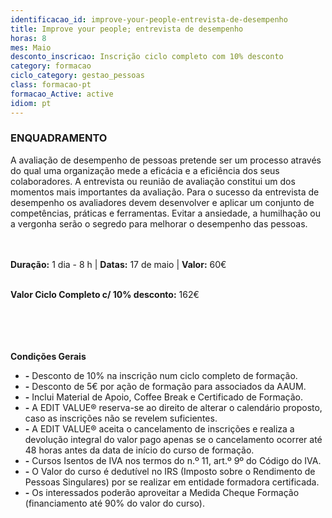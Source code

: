 ```yaml
---
identificacao_id: improve-your-people-entrevista-de-desempenho
title: Improve your people; entrevista de desempenho
horas: 8
mes: Maio
desconto_inscricao: Inscrição ciclo completo com 10% desconto
category: formacao
ciclo_category: gestao_pessoas
class: formacao-pt
formacao_Active: active
idiom: pt
---
```



### **ENQUADRAMENTO**
A avaliação de desempenho de pessoas pretende ser um processo através do qual uma organização mede a eficácia e a eficiência dos seus colaboradores. A entrevista ou reunião de avaliação constitui um dos momentos mais importantes da avaliação. Para o sucesso da entrevista de desempenho os avaliadores devem desenvolver e aplicar um conjunto de competências, práticas e ferramentas. Evitar a ansiedade, a humilhação ou a vergonha serão o segredo para melhorar o desempenho das pessoas.<br><br><br>

 

**Duração:** 1 dia - 8 h  \|  **Datas:** 17 de maio  \|  **Valor:** 60€<br><br> 

 

**Valor Ciclo Completo c/ 10% desconto:** 162€<br><br><br><br><br>

 

**Condições Gerais**

+ **\-** Desconto de 10% na inscrição num ciclo completo de formação.
+ **\-** Desconto de 5€ por ação de formação para associados da AAUM.
+ **\-** Inclui Material de Apoio, Coffee Break e Certificado de Formação.
+ **\-** A EDIT VALUE® reserva-se ao direito de alterar o calendário proposto, caso as inscrições não se revelem suficientes.
+ **\-** A EDIT VALUE® aceita o cancelamento de inscrições e realiza a devolução integral do valor pago apenas se o cancelamento ocorrer até 48 horas antes da data de início do curso de formação.
+ **\-** Cursos Isentos de IVA nos termos do n.º 11, art.º 9º do Código do IVA.
+ **\-** O Valor do curso é dedutível no IRS (Imposto sobre o Rendimento de Pessoas Singulares) por se realizar em entidade formadora certificada.
+ **\-** Os interessados poderão aproveitar a Medida Cheque Formação (financiamento até 90% do valor do curso).